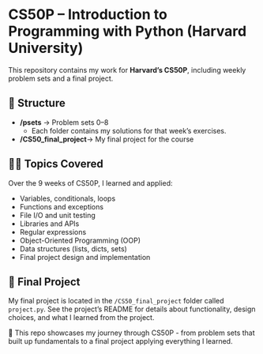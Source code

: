# CS50P – Introduction to Programming with Python (Harvard University)

This repository contains my work for **Harvard’s CS50P**, including weekly problem sets and a final project.

## 📂 Structure
- **/psets** -> Problem sets 0–8
  - Each folder contains my solutions for that week’s exercises.
- **/CS50_final_project**-> My final project for the course

## 🧑‍💻 Topics Covered
Over the 9 weeks of CS50P, I learned and applied:
- Variables, conditionals, loops
- Functions and exceptions
- File I/O and unit testing
- Libraries and APIs
- Regular expressions
- Object-Oriented Programming (OOP)
- Data structures (lists, dicts, sets)
- Final project design and implementation

## 🚀 Final Project
My final project is located in the `/CS50_final_project` folder called `project.py`.
See the project’s README for details about functionality, design choices, and what I learned from the project.

📌 This repo showcases my journey through CS50P - from problem sets that built up fundamentals to a final project applying everything I learned.

